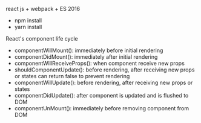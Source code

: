 react js + webpack + ES 2016
- npm install
- yarn install


React's component life cycle
- componentWillMount(): immediately before initial rendering
- componentDidMount(): immediately after initial rendering
- componentWillReceiveProps(): when component receive new props
- shouldComponentUpdate(): before rendering, after receiving new props or states
  can return false to prevent rendering
- componentWillUpdate(): before rendering, after receiving new props or states
- componentDidUpdate(): after component is updated and is flushed to DOM
- componentUnMount(): immediately before removing component from DOM